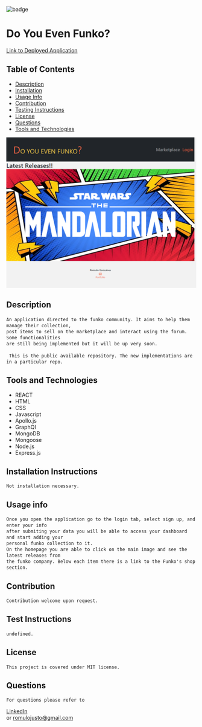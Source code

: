 ![badge](https://img.shields.io/static/v1?label=license&message=MIT&color=<green>)

# Do You Even Funko?

[Link to Deployed Application](https://guarded-sierra-75793.herokuapp.com/)
    
    

## Table of Contents
    
* [Description](#description)
* [Installation](#installation-instructions)
* [Usage Info](#usage-info)
* [Contribution](#contribution)
* [Testing Instructions](#test-instructions)
* [License](#license)
* [Questions](#questions)
* [Tools and Technologies](#tools-and-technologies)
    
![Screenshot](./client/public/website.png)
## Description
    An application directed to the funko community. It aims to help them manage their collection,
    post items to sell on the marketplace and interact using the forum. Some functionalities 
    are still being implemented but it will be up very soon.

     This is the public available repository. The new implementations are in a particular repo.
## Tools and Technologies
 * REACT
 * HTML
 * CSS
 * Javascript
 * Apollo.js
 * GraphQl
 * MongoDB  
 * Mongoose 
 * Node.js
 * Express.js
    
## Installation Instructions
    Not installation necessary.

## Usage info
    Once you open the application go to the login tab, select sign up, and enter your info 
    after submiting your data you will be able to access your dashboard and start adding your
    personal funko collection to it.
    On the homepage you are able to click on the main image and see the latest releases from
    the funko company. Below each item there is a link to the Funko's shop section.

## Contribution
    Contribution welcome upon request.

## Test Instructions
    undefined.    

## License
    This project is covered under MIT license.

## Questions
    For questions please refer to 
   [LinkedIn](https://www.linkedin.com/in/romulo-goncalves-45602539/)  
    or
    romulojusto@gmail.com
    
